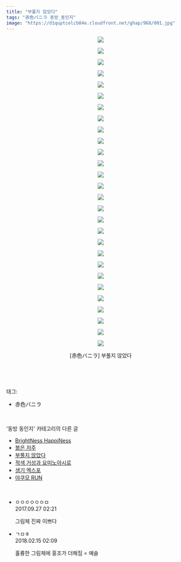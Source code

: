 ```yaml
---
title: "부풀지 않았다"
tags: "赤色バニラ 동방_동인지"
image: "https://d1quptcelcb84e.cloudfront.net/ghap/968/001.jpg"
---
```

<div class="article">
<p style="text-align: center; clear: none; float: none;"><img src="{{ site.imgserver8 }}/ghap/968/001.jpg"/></p>
<p style="text-align: center; clear: none; float: none;"><img src="{{ site.imgserver8 }}/ghap/968/002.jpg"/></p>
<p style="text-align: center; clear: none; float: none;"><img src="{{ site.imgserver8 }}/ghap/968/003.jpg"/></p>
<p style="text-align: center; clear: none; float: none;"><img src="{{ site.imgserver8 }}/ghap/968/004.jpg"/></p>
<p style="text-align: center; clear: none; float: none;"><img src="{{ site.imgserver8 }}/ghap/968/005.jpg"/></p>
<p style="text-align: center; clear: none; float: none;"><img src="{{ site.imgserver8 }}/ghap/968/006.jpg"/></p>
<p style="text-align: center; clear: none; float: none;"><img src="{{ site.imgserver8 }}/ghap/968/007.jpg"/></p>
<p style="text-align: center; clear: none; float: none;"><img src="{{ site.imgserver8 }}/ghap/968/008.jpg"/></p>
<p style="text-align: center; clear: none; float: none;"><img src="{{ site.imgserver8 }}/ghap/968/009.jpg"/></p>
<p style="text-align: center; clear: none; float: none;"><img src="{{ site.imgserver8 }}/ghap/968/010.jpg"/></p>
<p style="text-align: center; clear: none; float: none;"><img src="{{ site.imgserver8 }}/ghap/968/011.jpg"/></p>
<p style="text-align: center; clear: none; float: none;"><img src="{{ site.imgserver8 }}/ghap/968/012.jpg"/></p>
<p style="text-align: center; clear: none; float: none;"><img src="{{ site.imgserver8 }}/ghap/968/013.jpg"/></p>
<p style="text-align: center; clear: none; float: none;"><img src="{{ site.imgserver8 }}/ghap/968/014.jpg"/></p>
<p style="text-align: center; clear: none; float: none;"><img src="{{ site.imgserver8 }}/ghap/968/015.jpg"/></p>
<p style="text-align: center; clear: none; float: none;"><img src="{{ site.imgserver8 }}/ghap/968/016.jpg"/></p>
<p style="text-align: center; clear: none; float: none;"><img src="{{ site.imgserver8 }}/ghap/968/017.jpg"/></p>
<p style="text-align: center; clear: none; float: none;"><img src="{{ site.imgserver8 }}/ghap/968/018.jpg"/></p>
<p style="text-align: center; clear: none; float: none;"><img src="{{ site.imgserver8 }}/ghap/968/019.jpg"/></p>
<p style="text-align: center; clear: none; float: none;"><img src="{{ site.imgserver8 }}/ghap/968/020.jpg"/></p>
<p style="text-align: center; clear: none; float: none;"><img src="{{ site.imgserver8 }}/ghap/968/021.jpg"/></p>
<p style="text-align: center; clear: none; float: none;"><img src="{{ site.imgserver8 }}/ghap/968/022.jpg"/></p>
<p style="text-align: center; clear: none; float: none;"><img src="{{ site.imgserver8 }}/ghap/968/023.jpg"/></p>
<p style="text-align: center; clear: none; float: none;"><img src="{{ site.imgserver8 }}/ghap/968/024.jpg"/></p>
<p style="text-align: center; clear: none; float: none;"><img src="{{ site.imgserver8 }}/ghap/968/025.jpg"/></p>
<p style="text-align: center; clear: none; float: none;"><img src="{{ site.imgserver8 }}/ghap/968/026.jpg"/></p>
<p style="text-align: center; clear: none; float: none;"><img src="{{ site.imgserver8 }}/ghap/968/027.jpg"/></p>
<p style="text-align: center; clear: none; float: none;"><img src="{{ site.imgserver8 }}/ghap/968/028.jpg"/></p>
<p style="text-align: center; clear: none; float: none;">[赤色バニラ] 부풀지 않았다</p>
<p><br/></p>
</div><br/>
<div class="tagTrail">
<p>태그: </p>
<ul>
<li>赤色バニラ</li>
</ul>
</div><br/>
<div class="another">
<p>'동방 동인지' 카테고리의 다른 글</p>
<ul>
<li><a href="/ghap_970">BrightNess HappiNess</a></li>
<li><a href="/ghap_969">붉은 저주</a></li>
<li><a href="/ghap_968">부풀지 않았다</a></li>
<li><a href="/ghap_967">적색 거성과 요미노아시로</a></li>
<li><a href="/ghap_966">생기 엑스포</a></li>
<li><a href="/ghap_965">야쿠모 RUN</a></li>
</ul>
</div><br/>
<div class="cb_module cb_fluid">
<div class="cb_wrt cb_profile">
<div class="comment">
<ul>
<li class="cb_thumb_off" id="comment15091324">
<div class="cb_comment_area">
<div class="cb_info_area">
<div class="cb_section">
<span class="cb_nick_name">ㅇㅇㅇㅇㅇㅇㅁ</span>
</div>
<div class="cb_section">
<span class="cb_date">2017.09.27 02:21 </span>
</div>
</div>
<div class="cb_dsc_comment">
<p class="cb_dsc">
											그림체 진짜 이쁘다
										</p>
</div>
</div></li>
<li class="cb_thumb_off" id="comment15199911">
<div class="cb_comment_area">
<div class="cb_info_area">
<div class="cb_section">
<span class="cb_nick_name">ㄱㅁㅎ</span>
</div>
<div class="cb_section">
<span class="cb_date">2018.02.15 02:09 </span>
</div>
</div>
<div class="cb_dsc_comment">
<p class="cb_dsc">
											훌륭한 그림체에 홍조가 더해짐 = 예술
										</p>
</div>
</div></li>
</ul>
</div>
</div><!-- commentList close -->
</div><br/>
